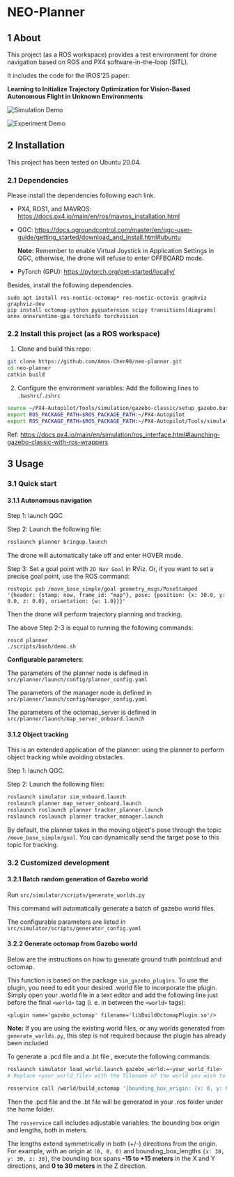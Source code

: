 # **NEO-Planner**

## 1 **About**

This project (as a ROS workspace) provides a test environment for drone navigation based on ROS and PX4 software-in-the-loop (SITL).

It includes the code for the IROS'25 paper:

**Learning to Initialize Trajectory Optimization for Vision-Based Autonomous Flight in Unknown Environments**

![Simulation Demo](media/sim.gif)

![Experiment Demo](media/exp.gif)

## **2 Installation**

This project has been tested on Ubuntu 20.04.

### 2.1 **Dependencies**

Please install the dependencies following each link.

* PX4, ROS1, and MAVROS: https://docs.px4.io/main/en/ros/mavros_installation.html

- QGC: https://docs.qgroundcontrol.com/master/en/qgc-user-guide/getting_started/download_and_install.html#ubuntu

  **Note:** Remember to enable Virtual Joystick in Application Settings in QGC, otherwise, the drone will refuse to enter OFFBOARD mode.

- PyTorch (GPU): https://pytorch.org/get-started/locally/

Besides, install the following dependencies.

```
sudo apt install ros-noetic-octomap* ros-noetic-octovis graphviz graphviz-dev
pip install octomap-python pyquaternion scipy transitions[diagrams] onnx onnxruntime-gpu torchinfo torchvision
```

### 2.2 Install this project (as a ROS workspace)

1. Clone and build this repo:

```bash
git clone https://github.com/Amos-Chen98/neo-planner.git
cd neo-planner
catkin build
```

2. Configure the environment variables: Add the following lines to `.bashrc`/`.zshrc`

```bash
source ~/PX4-Autopilot/Tools/simulation/gazebo-classic/setup_gazebo.bash ~/PX4-Autopilot ~/PX4-Autopilot/build/px4_sitl_default
export ROS_PACKAGE_PATH=$ROS_PACKAGE_PATH:~/PX4-Autopilot
export ROS_PACKAGE_PATH=$ROS_PACKAGE_PATH:~/PX4-Autopilot/Tools/simulation/gazebo-classic/sitl_gazebo-classic
```

Ref: https://docs.px4.io/main/en/simulation/ros_interface.html#launching-gazebo-classic-with-ros-wrappers

## 3 **Usage**

### 3.1 Quick start

#### 3.1.1 Autonomous navigation

Step 1: launch QGC

Step 2: Launch the following file:

```bash
roslaunch planner bringup.launch
```

The drone will automatically take off and enter HOVER mode.

Step 3: Set a goal point with `2D Nav Goal` in RViz. Or, if you want to set a precise goal point, use the ROS command:

```
rostopic pub /move_base_simple/goal geometry_msgs/PoseStamped '{header: {stamp: now, frame_id: "map"}, pose: {position: {x: 30.0, y: 0.0, z: 0.0}, orientation: {w: 1.0}}}'
```

Then the drone will perform trajectory planning and tracking.

The above Step 2-3 is equal to running the following commands:

```
roscd planner
./scripts/bash/demo.sh
```

**Configurable parameters**:

The parameters of the planner node is defined in `src/planner/launch/config/planner_config.yaml`

The parameters of the manager node is defined in `src/planner/launch/config/manager_config.yaml`

The parameters of the octomap_server is defined in `src/planner/launch/map_server_onboard.launch`

#### 3.1.2 Object tracking

This is an extended application of the planner: using the planner to perform object tracking while avoiding obstacles.

Step 1: launch QGC.

Step 2: Launch the following files:

```bash
roslaunch simulator sim_onboard.launch
roslaunch planner map_server_onboard.launch
roslaunch roslaunch planner tracker_planner.launch
roslaunch roslaunch planner tracker_manager.launch
```

By default, the planner takes in the moving object's pose through the topic `/move_base_simple/goal`. You can dynamically send the target pose to this topic for tracking.

### 3.2 Customized development

#### 3.2.1 Batch random generation of Gazebo world

Run `src/simulator/scripts/generate_worlds.py`

This command will automatically generate a batch of gazebo world files.

The configurable parameters are listed in `src/simulator/scripts/generator_config.yaml`

#### 3.2.2 Generate octomap from Gazebo world

Below are the instructions on how to generate ground truth pointcloud and octomap.

This function is based on the package `sim_gazebo_plugins`. To use the plugin, you need to edit your desired .world file to incorporate the plugin. Simply open your .world file in a text editor and add the following line just before the final `<world>` tag (i. e. in between the `<world>` tags):

```
<plugin name='gazebo_octomap' filename='libBuildOctomapPlugin.so'/>
```

**Note:** If you are using the existing world files, or any worlds generated from `generate_worlds.py`, this step is not required because the plugin has already been included

To generate a .pcd file and a .bt file , execute the following commands:

```bash
roslaunch simulator load_world.launch gazebo_world:=<your_world_file>
# Replace <your_world_file> with the filename of the world you wish to build a map from. This name should not not contain ".world"

rosservice call /world/build_octomap '{bounding_box_origin: {x: 0, y: 0, z: 15}, bounding_box_lengths: {x: 30, y: 30, z: 30}, leaf_size: 0.1, filename: output_filename.bt}'
```

Then the .pcd file and the .bt file will be generated in your .ros folder under the home folder.

The `rosservice` call includes adjustable variables: the bounding box origin and lengths, both in meters. 

The lengths extend symmetrically in both (+/-) directions from the origin. For example, with an origin at `(0, 0, 0)` and bounding_box_lengths `{x: 30, y: 30, z: 30}`, the bounding box spans **-15 to +15 meters** in the X and Y directions, and **0 to 30 meters** in the Z direction.
